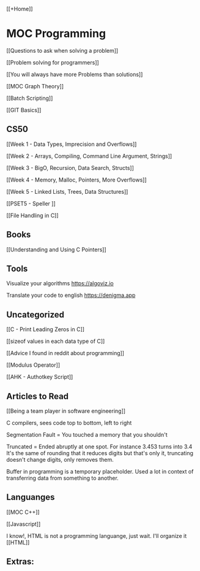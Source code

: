 [[+Home]]                   

# MOC Programming

[[Questions to ask when solving a problem]]

[[Problem solving for programmers]]

[[You will always have more Problems than solutions]]

[[MOC Graph Theory]]

[[Batch Scripting]]

[[GIT Basics]]

## CS50
[[Week 1 - Data Types, Imprecision and Overflows]]

[[Week 2 - Arrays, Compiling, Command Line Argument, Strings]]

[[Week 3 - BigO, Recursion, Data Search, Structs]]

[[Week 4 - Memory, Malloc, Pointers, More Overflows]]

[[Week 5 - Linked Lists, Trees, Data Structures]]

[[PSET5 - Speller ]]

[[File Handling in C]]


## Books

[[Understanding and Using C Pointers]]


## Tools
Visualize your algorithms
https://algoviz.io

Translate your code to english
https://denigma.app


## Uncategorized
[[C - Print Leading Zeros in C]]

[[sizeof values in each data type of C]]

[[Advice I found in reddit about programming]]

[[Modulus Operator]]

[[AHK - Authotkey Script]]


## Articles to Read

[[Being a team player in software engineering]]



C compilers, sees code top to bottom, left to right


Segmentation Fault = You touched a memory that you shouldn't


Truncated = Ended abruptly at one spot. For instance 3.453 turns into 3.4  
It's the same of rounding that it reduces digits but that's only it, truncating doesn't change digits, only removes them.


Buffer in programming is a temporary placeholder. Used a lot in context of transferring data from something to another. 



## Languanges

[[MOC C++]]


[[Javascript]]

I know!, HTML is not a programming languange, just wait. I'll organize it
[[HTML]]


## Extras:




